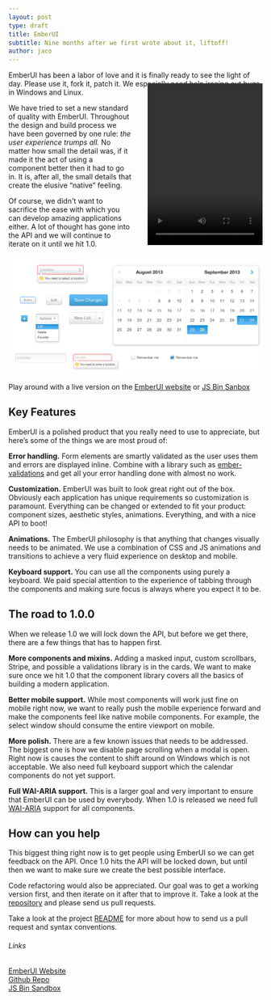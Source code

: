```yaml
---
layout: post
type: draft
title: EmberUI
subtitle: Nine months after we first wrote about it, liftoff!
author: jaco
---
```


EmberUI has been a labor of love and it is finally ready to see the light of day. Please use it, fork it, patch it. We especially need help ironing out bugs in Windows and Linux.

<div style="float: right; margin: -40px 0 0 30px;">
  <video width="228" height="320" autoplay="autoplay" loop>
    <source src="/public/images/posts/2014-09/select.mp4" type="video/mp4">
    <source src="/public/images/posts/2014-09/select.ogv" type="video/ogg">
    <source src="/public/images/posts/2014-09/select.webm" type="video/webm">
  </video>
</div>

We have tried to set a new standard of quality with EmberUI. Throughout the design and build process we have been governed by one rule: *the user experience trumps all.* No matter how small the detail was, if it made it the act of using a component better then it had to go in. It is, after all, the small details that create the elusive “native” feeling.

Of course, we didn't want to sacrifice the ease with which you can develop amazing applications either. A lot of thought has gone into the API and we will  continue to iterate on it until we hit 1.0.

<div class="image-wide">
  <a href="http://jsbin.com/zuric"><img src="/public/images/posts/2014-09/emberui.png" /></a>
</div>

Play around with a live version on the [EmberUI website](http://emberui.com) or [JS Bin Sanbox](http://jsbin.com/zuric)

## Key Features

EmberUI is a polished product that you really need to use to appreciate, but here’s some of the things we are most proud of:

**Error handling.** Form elements are smartly validated as the user uses them and errors are displayed inline. Combine with a library such as [ember-validations](https://github.com/dockyard/ember-validations) and get all your error handling done with almost no work.

**Customization.** EmberUI was built to look great right out of the box. Obviously each application has unique requirements so customization is paramount. Everything can be changed or extended to fit your product: component sizes, aesthetic styles, animations. Everything, and with a nice API to boot!

**Animations.** The EmberUI philosophy is that anything that changes visually needs to be animated. We use a combination of CSS and JS animations and transitions to achieve a very fluid experience on desktop and mobile.

**Keyboard support.** You can use all the components using purely a keyboard. We paid special attention to the experience of tabbing through the components and making sure focus is always where you expect it to be.


## The road to 1.0.0

When we release 1.0 we will lock down the API, but before we get there, there are a few things that has to happen first.

**More components and mixins.** Adding a masked input, custom scrollbars, Stripe, and possible a validations library is in the cards. We want to make sure once we hit 1.0 that the component library covers all the basics of building a modern application.

**Better mobile support.** While most components will work just fine on mobile right now, we want to really push the mobile experience forward and make the components feel like native mobile components. For example, the select window should consume the entire viewport on mobile.

**More polish.** There are a few known issues that needs to be addressed. The biggest one is how we disable page scrolling when a modal is open. Right now is causes the content to shift around on Windows which is not acceptable. We also need full keyboard support which the calendar components do not yet support.

**Full WAI-ARIA support.** This is a larger goal and very important to ensure that EmberUI can be used by everybody. When 1.0 is released we need full [WAI-ARIA](http://www.w3.org/TR/wai-aria-practices/) support for all components.


## How can you help

This biggest thing right now is to get people using EmberUI so we can get feedback on the API. Once 1.0 hits the API will be locked down, but until then we want to make sure we create the best possible interface. 

Code refactoring would also be appreciated. Our goal was to get a working version first, and then iterate on it after that to improve it. Take a look at the [repository](https://github.com/emberui/emberui) and please send us pull requests.

Take a look at the project [README](https://github.com/emberui/emberui#pull-requests) for more about how to send us a pull request and syntax conventions.  


###### Links

[EmberUI Website](http://emberui.com)  
[Github Repo](https://github.com/emberui/emberui)  
[JS Bin Sandbox](http://emberjs.jsbin.com/zuric)  
